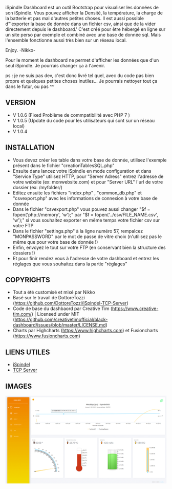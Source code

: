iSpindle Dashboard est un outil Bootstrap pour visualiser les données de son iSpindle.
Vous pouvez afficher la Densité, la température, la charge de la batterie et pas mal d'autres petites choses.
Il est aussi possible d"'exporter la base de donnée dans un fichier csv, ainsi que de la vider directement depuis le dashboard.'
C'est créé pour être hébergé en ligne sur un site perso par exemple et combiné avec une base de donnée sql.
Mais l'ensemble fonctionne aussi très bien sur un réseau local.

Enjoy. -Nikko-

Pour le moment le dashboard ne permet d'afficher les données que d'un seul iSpindle.
Je pourrais changer ça à l'avenir.

ps : je ne suis pas dev, c'est donc livré tel quel, avec du code pas bien propre et quelques petites choses inutiles...
Je pourrais nettoyer tout ça dans le futur, ou pas ^^


## VERSION

- V 1.0.6 (Fixed Problème de commpatibilité avec PHP 7 )
- V 1.0.5 (Update du code pour les utilisateurs qui sont sur un réseau local)
- V 1.0.4


## INSTALLATION

- Vous devez créer les table dans votre base de donnée, utilisez l'exemple présent dans le fichier "creationTablesSQL.php"
- Ensuite dans lancez votre iSpindle en mode configuration et dans "Service Type" utilisez HTTP, pour "Server Adress" entrez l'adresse de votre website (ex: monwebsite.com) et pour "Server URL" l'url de votre dossier (ex: /myfolder/)
- Editez ensuite les fichiers "index.php" , "common_db.php" et "csvexport.php" avec les informations de connexion à votre base de donnée
- Dans le fichier "csvexport.php" vous pouvez aussi changer "$f = fopen('php://memory', 'w');" par "$f = fopen('../csv/FILE_NAME.csv', 'w');" si vous souhaitez exporter en même temps votre fichier csv sur votre FTP
- Dans le fichier "settings.php" à la ligne numéro 57, rempalcez "MONPASSWORD" par le mot de passe de vitre choix (n'utilisez pas le même que pour votre base de donnée !)
- Enfin, envoyez le tout sur votre FTP (en conservant bien la structure des dossiers !)
- Et pour finir rendez vous à l'adresse de votre dashboard et entrez les réglages que vous souhaitez dans la partie "réglages"


## COPYRIGHTS

- Tout a été customisé et mixé par Nikko
- Basé sur le travail de DottoreTozzi (https://github.com/DottoreTozzi/iSpindel-TCP-Server)
- Code de base du dashbaord par Creative Tim (https://www.creative-tim.com/)
  | Licensed under MIT (https://github.com/creativetimofficial/black-dashboard/issues/blob/master/LICENSE.md)
- Charts par Highcharts (https://www.highcharts.com) et Fusioncharts (https://www.fusioncharts.com)


## LIENS UTILES

- [iSpindel](https://github.com/universam1/iSpindel)
- [TCP Server](https://github.com/DottoreTozzi/iSpindel-TCP-Server)

## IMAGES

![Screenshot](DeleteMe.gif)

